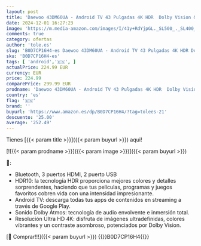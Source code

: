```yaml
---
layout: post
title: 'Daewoo 43DM60UA - Android TV 43 Pulgadas 4K HDR  Dolby Vision & Dolby Atmos  Chromecast Built In  Bluetooth  Compatible con Google Assistant'
date: 2024-12-01 16:27:23
image: 'https://m.media-amazon.com/images/I/41y+RdYjpGL._SL500_._SL400_.jpg'
comments: true
category: ofertas
author: 'tole.es'
slug: 'B0D7CP16H4-es Daewoo 43DM60UA - Android TV 43 Pulgadas 4K HDR Dolby...'
sku: 'B0D7CP16H4-es'
tags: [ 'android','🇪🇸', ]
actualPrice: 224.99 EUR
currency: EUR
price: 224.99
comparePrice: 299.99 EUR
prodname: 'Daewoo 43DM60UA - Android TV 43 Pulgadas 4K HDR  Dolby Vision & Dolby Atmos  Chromecast Built In  Bluetooth  Compatible con Google Assistant'
country: 'es'
flag: '🇪🇸'
brand: ''
buyurl: 'https://www.amazon.es/dp/B0D7CP16H4/?tag=tolees-21'
descuento: '25.00'
average: '252.49'
---
```


Tienes [{{< param title >}}]({{< param buyurl >}}) aqui!

[![{{< param prodname >}}]({{< param image >}})]({{< param buyurl >}})

🔎:

- Bluetooth, 3 puertos HDMI, 2 puerto USB
- HDR10: la tecnología HDR proporciona mejores colores y detalles sorprendentes, haciendo que tus películas, programas y juegos favoritos cobren vida con una intensidad impresionante.
- Android TV: descarga todas tus apps de contenidos en streaming a través de Google Play.
- Sonido Dolby Atmos: tecnología de audio envolvente e inmersión total.
- Resolución Ultra HD 4K: disfruta de imágenes ultradefinidas, colores vibrantes y un contraste asombroso, potenciados por Dolby Vision.

[🛒 Comprar!!!]({{< param buyurl >}})
{{<world>}}B0D7CP16H4{{</world>}}
